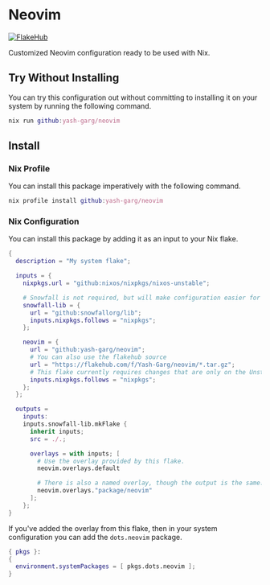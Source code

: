 # Neovim

[![FlakeHub](https://img.shields.io/endpoint?url=https://flakehub.com/f/Yash-Garg/neovim/badge)](https://flakehub.com/flake/Yash-Garg/neovim)

Customized Neovim configuration ready to be used with Nix.

## Try Without Installing

You can try this configuration out without committing to installing it on your system by running
the following command.

```nix
nix run github:yash-garg/neovim
```

## Install

### Nix Profile

You can install this package imperatively with the following command.

```nix
nix profile install github:yash-garg/neovim
```

### Nix Configuration

You can install this package by adding it as an input to your Nix flake.

```nix
{
  description = "My system flake";

  inputs = {
    nixpkgs.url = "github:nixos/nixpkgs/nixos-unstable";

    # Snowfall is not required, but will make configuration easier for you.
    snowfall-lib = {
      url = "github:snowfallorg/lib";
      inputs.nixpkgs.follows = "nixpkgs";
    };

    neovim = {
      url = "github:yash-garg/neovim";
      # You can also use the flakehub source
      url = "https://flakehub.com/f/Yash-Garg/neovim/*.tar.gz";
      # This flake currently requires changes that are only on the Unstable channel.
      inputs.nixpkgs.follows = "nixpkgs";
    };
  };

  outputs =
    inputs:
    inputs.snowfall-lib.mkFlake {
      inherit inputs;
      src = ./.;

      overlays = with inputs; [
        # Use the overlay provided by this flake.
        neovim.overlays.default

        # There is also a named overlay, though the output is the same.
        neovim.overlays."package/neovim"
      ];
    };
}
```

If you've added the overlay from this flake, then in your system configuration
you can add the `dots.neovim` package.

```nix
{ pkgs }:
{
  environment.systemPackages = [ pkgs.dots.neovim ];
}
```
